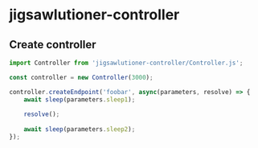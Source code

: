 # jigsawlutioner-controller

## Create controller

```javascript
import Controller from 'jigsawlutioner-controller/Controller.js';

const controller = new Controller(3000);

controller.createEndpoint('foobar', async(parameters, resolve) => {
    await sleep(parameters.sleep1);
    
    resolve();
    
    await sleep(parameters.sleep2);
});
```